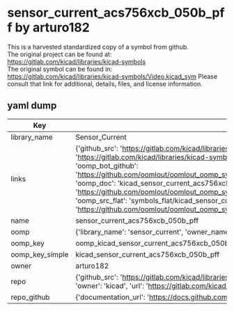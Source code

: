 # sensor_current_acs756xcb_050b_pff by arturo182  
This is a harvested standardized copy of a symbol from github.  
The original project can be found at:  
https://gitlab.com/kicad/libraries/kicad-symbols  
The original symbol can be found in:
https://gitlab.com/kicad/libraries/kicad-symbols/Video.kicad_sym
Please consult that link for additional, details, files, and license information.  
## yaml dump  
| Key | Value |  
| --- | --- |  
| library_name | Sensor_Current |  
| links | {'github_src': 'https://gitlab.com/kicad/libraries/kicad-symbols/Video.kicad_sym', 'github_src_repo': 'https://gitlab.com/kicad/libraries/kicad-symbols', 'oomp_bot': 'kicad_sensor_current_acs756xcb_050b_pff/working', 'oomp_bot_github': 'https://github.com/oomlout/oomlout_oomp_symbol_bot/tree/main/kicad_sensor_current_acs756xcb_050b_pff/working', 'oomp_doc': 'kicad_sensor_current_acs756xcb_050b_pff/working', 'oomp_doc_github': 'https://github.com/oomlout/oomlout_oomp_symbol_doc/tree/main/kicad_sensor_current_acs756xcb_050b_pff/working', 'oomp_src_flat': 'symbols_flat/kicad_sensor_current_acs756xcb_050b_pff/working', 'oomp_src_flat_github': 'https://github.com/oomlout/oomlout_oomp_symbol_src/tree/main/kicad_sensor_current_acs756xcb_050b_pff/working'} |  
| name | sensor_current_acs756xcb_050b_pff |  
| oomp | {'library_name': 'sensor_current', 'owner_name': 'kicad', 'symbol_name': 'sensor_current_acs756xcb_050b_pff'} |  
| oomp_key | oomp_kicad_sensor_current_acs756xcb_050b_pff |  
| oomp_key_simple | kicad_sensor_current_acs756xcb_050b_pff |  
| owner | arturo182 |  
| repo | {'github_src': 'https://gitlab.com/kicad/libraries/kicad-symbols/Video.kicad_sym', 'name': 'libraries/kicad-symbols', 'owner': 'kicad', 'url': 'https://gitlab.com/kicad/libraries/kicad-symbols'} |  
| repo_github | {'documentation_url': 'https://docs.github.com/rest/repos/repos#get-a-repository', 'message': 'Not Found'} |  

